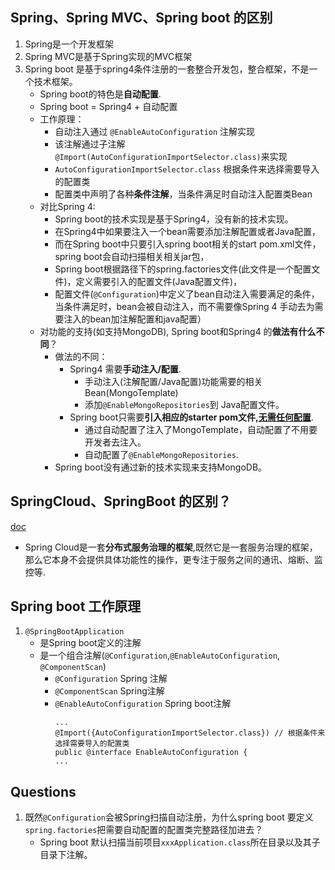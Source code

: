 ## Spring、Spring MVC、Spring boot 的区别
1. Spring是一个开发框架
2. Spring MVC是基于Spring实现的MVC框架
3. Spring boot 是基于spring4条件注册的一套整合开发包，整合框架，不是一个技术框架。
	- Spring boot的特色是**自动配置**.
	- Spring boot = Spring4 + 自动配置
	- 工作原理：
	    + 自动注入通过 `@EnableAutoConfiguration` 注解实现
	    + 该注解通过子注解`@Import(AutoConfigurationImportSelector.class)`来实现
	    + `AutoConfigurationImportSelector.class` 根据条件来选择需要导入的配置类
	    + 配置类中声明了各种**条件注解**，当条件满足时自动注入配置类Bean
	- 对比Spring 4: 
	    + Spring boot的技术实现是基于Spring4，没有新的技术实现。
	    + 在Spring4中如果要注入一个bean需要添加注解配置或者Java配置，
	    + 而在Spring boot中只要引入spring boot相关的start pom.xml文件，spring boot会自动扫描相关相关jar包，
	    + Spring boot根据路径下的spring.factories文件(此文件是一个配置文件)，定义需要引入的配置文件(Java配置文件)，
	    + 配置文件(`@Configuration`)中定义了bean自动注入需要满足的条件，当条件满足时，bean会被自动注入，而不需要像Spring 4 手动去为需要注入的bean加注解配置和java配置）
	- 对功能的支持(如支持MongoDB), Spring boot和Spring4 的**做法有什么不同**？
	    + 做法的不同：
	        - Spring4 需要**手动注入/配置**.
	            + 手动注入(注解配置/Java配置)功能需要的相关Bean(MongoTemplate)
	            + 添加`@EnableMongoRepositories`到 Java配置文件。
	        - Spring boot只需要**引入相应的starter pom文件,<u>无需任何配置</u>**.
	            + 通过自动配置了注入了MongoTemplate，自动配置了不用要开发者去注入。
	            + 自动配置了`@EnableMongoRepositories`.
	    + Spring boot没有通过新的技术实现来支持MongoDB。
	    
## SpringCloud、SpringBoot 的区别？
[doc](https://www.cnblogs.com/itmsbx/p/9692538.html)
+ Spring Cloud是一套**分布式服务治理的框架**,既然它是一套服务治理的框架，那么它本身不会提供具体功能性的操作，更专注于服务之间的通讯、熔断、监控等.
	    
## Spring boot 工作原理
1. `@SpringBootApplication`
    - 是Spring boot定义的注解
    - 是一个组合注解(`@Configuration`,`@EnableAutoConfiguration`, `@ComponentScan`)
        + `@Configuration`  Spring 注解
        + `@ComponentScan`  Spring注解
        + `@EnableAutoConfiguration` Spring boot注解
            ```
            ...
            @Import({AutoConfigurationImportSelector.class}) // 根据条件来选择需要导入的配置类
            public @interface EnableAutoConfiguration {
            ...
            ```
## Questions
1.  既然`@Configuration`会被Spring扫描自动注册，为什么spring boot 要定义`spring.factories`把需要自动配置的配置类完整路径加进去？
    - Spring boot 默认扫描当前项目`xxxApplication.class`所在目录以及其子目录下注解。